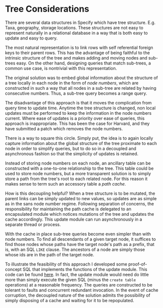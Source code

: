 Tree Considerations
==========

There are several data structures in Specify which have tree
structure. E.g. Taxa, geography, storage locations. These structures
are not easy to represent naturally in a relational database in a way
that is both easy to update and easy to query.

The most natural representation is to link rows with self referential
foreign keys to their parent rows. This has the advantage of being
faithful to the intrinsic structure of the tree and makes adding and
moving nodes and sub-trees easy. On the other hand, designing queries
that match sub-trees, a common use case, is nontrivial with this
representation.

The original solution was to embed global information about the
structure of a tree locally in each node in the form of *node
numbers*, which are constructed in such a way that all nodes in a
sub-tree are related by having consecutive numbers. Thus, a sub-tree
query becomes a range query.

The disadvantage of this approach is that it moves the complication
from query time to update time. Anytime the tree structure is
changed, non local updates must be performed to keep the information in
the node numbers current. Where ease of updates is a priority over
ease of queries, this approach is inappropriate. This has been the
case for Harvard, and they have submitted a patch which removes the
node numbers.

There is a way to square this circle. Simply put, the idea is to again
locally capture information about the global structure of the tree
proximate to each node in order to simplify queries, but to do so in a
decoupled and asynchronous fashion so that the simplicity of updates
is retained.

Instead of storing node numbers on each node, an ancillary table can
be constructed with a one-to-one relationship to the tree. This table
could be used to store node numbers, but a more transparent solution
is to simply store a path from the tree's root to each related
node. For this reason it makes sense to term such an accessory table
a *path cache*.

How is this decoupling helpful? When a tree structure is to be
mutated, the parent links can be simply updated to new values, so
updates are as simple as in the sans node number regime. Following
separation of concerns, the responsibility for maintaining the path
cache is delegated to an encapsulated module which notices mutations
of the tree and updates the cache accordingly. This update module can
run asynchronously in a separate thread or process.

With the cache in place sub-tree queries become even simpler than with
node numbers. To find all descendants of a given target node, it
suffices to find those nodes whose paths have the target node's path
as a prefix, that is, with an SQL `LIKE` clause. The ancestors of a
node are simply those whose ids are in the path of the target node.

To illustrate the feasibility of this approach I developed some
proof-of-concept SQL that implements the functions of the update
module. This code can be found
[here](https://gist.github.com/96a5fd7f7105671df074). In fact, the
update module would need do little more than simply execute the given
SQL (minus the `create table` operations) at a reasonable
frequency. The queries are constructed to be tolerant to faults and
concurrent redundant invocation. In the event of cache corruption, the
decoupled nature of the solution admits the possibility of simply
disposing of a cache and waiting for it to be repopulated.


